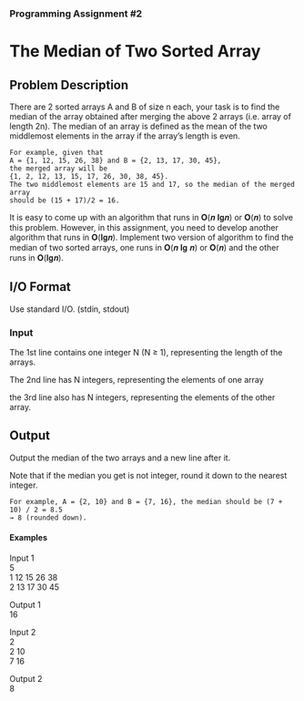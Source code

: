 ### Programming Assignment #2
# The Median of Two Sorted Array

## Problem Description
There are 2 sorted arrays A and B of size n each, your task is to find the median
of the array obtained after merging the above 2 arrays (i.e. array of length 2n).
The median of an array is defined as the mean of the two middlemost elements
in the array if the array’s length is even.

    For example, given that
    A = {1, 12, 15, 26, 38} and B = {2, 13, 17, 30, 45},
    the merged array will be
    {1, 2, 12, 13, 15, 17, 26, 30, 38, 45}.
    The two middlemost elements are 15 and 17, so the median of the merged array
    should be (15 + 17)/2 = 16.
It is easy to come up with an algorithm that runs in 𝐎(𝒏 𝐥𝐠𝒏) or 𝐎(𝒏) to solve this
problem. However, in this assignment, you need to develop another algorithm that runs
in 𝐎(𝐥𝐠𝒏).
Implement two version of algorithm to find the median of two sorted arrays, one
runs in 𝐎(𝒏 𝐥𝐠 𝒏) or 𝐎(𝒏) and the other runs in 𝐎(𝐥𝐠𝒏).


## I/O Format
Use standard I/O. (stdin, stdout)
### <b>Input</b>

The 1st line contains one integer N (N ≥ 1), representing the length of the arrays.

The 2nd line has N integers, representing the elements of one array 

the 3rd line
also has N integers, representing the elements of the other array.


## <b>Output</b>
Output the median of the two arrays and a new line after it.
    
Note that if the median you get is not integer, round it down to the nearest integer.
    
    For example, A = {2, 10} and B = {7, 16}, the median should be (7 + 10) / 2 = 8.5
    → 8 (rounded down).

#### <b>Examples</b>
Input 1<br>
5<br>
1 12 15 26 38<br>
2 13 17 30 45<br>

Output 1<br>
16<br>

Input 2<br>
2<br>
2 10<br>
7 16<br>

Output 2<br>
8<br>


